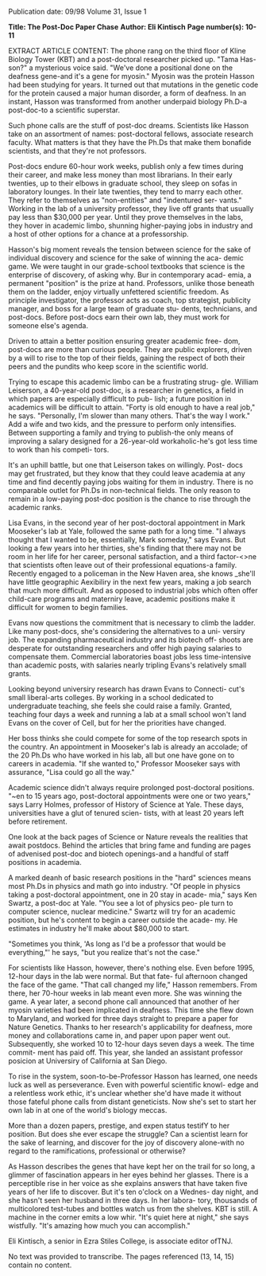 Publication date: 09/98
Volume 31, Issue 1

**Title: The Post-Doc Paper Chase**
**Author: Eli Kintisch**
**Page number(s): 10-11**

EXTRACT ARTICLE CONTENT:
The phone rang on the third floor of Kline Biology Tower 
(KBT) and a post-doctoral researcher picked up. "Tama Has-
son?" a mysterious voice said. "We've done a positional done 
on the deafness gene-and it's a gene for myosin." 
Myosin was the protein Hasson had been studying for years. It 
turned out that mutations in the genetic code for the protein caused a 
major human disorder, a form of deafness. In an instant, Hasson was 
transformed from another underpaid biology Ph.D-a post-doc-to a 
scientific superstar. 

Such phone calls are the stuff of post-doc dreams. Scientists like 
Hasson take on an assortment of names: post-doctoral fellows, associate 
research faculty. What matters is that they have the Ph.Ds that make 
them bonafide scientists, and that they're not professors. 

Post-docs endure 60-hour work weeks, publish only a few times 
during their career, and make less money than most librarians. In their 
early twenties, up to their elbows in graduate school, they sleep on sofas 
in laboratory lounges. ln their late twenties, they tend to marry each 
other. They refer to themselves as "non-entities" and "indentured ser-
vants." Working in the lab of a university professor, they live off grants 
that usually pay less than $30,000 per year. Until they prove themselves 
in the labs, they hover in academic limbo, shunning higher-paying jobs 
in industry and a host of other options for a chance at a professorship. 

Hasson's big moment reveals the tension between science for the 
sake of individual discovery and science for the sake of winning the aca-
demic game. We were taught in our grade-school textbooks that science 
is the enterprise of discovery, of asking why. Bur in contemporary acad-
emia, a permanent "position" is the prize at hand. Professors, unlike 
those beneath them on the ladder, enjoy virtually unfettered scientific 
freedom. As principle investigator, the professor acts as coach, top 
strategist, publicity manager, and boss for a large team of graduate stu-
dents, technicians, and post-docs. Before post-docs earn their own lab, 
they must work for someone else's agenda. 

Driven to attain a better position ensuring greater academic free-
dom, post-docs are more than curious people. They are public explorers, 
driven by a will to rise to the top of their fields, gaining the respect of 
both their peers and the pundits who keep score in the scientific world. 

Trying to escape this academic limbo can be a frustrating strug-
gle. William Leiserson, a 40-year-old post-doc, is a researcher in 
genetics, a field in which papers are especially difficult to pub-
lish; a future position in academics will be difficult to attain. "Forty is 
old enough to have a real job," he says. "Personally, I'm slower than 
many others. That's the way I work." Add a wife and two kids, and the 
pressure to perform only intensifies. Between supporting a family and 
trying to publish-the only means of improving a salary designed for a 
26-year-old workaholic-he's got less time to work than his competi-
tors. 

It's an uphill battle, but one that Leiserson takes on willingly. Post-
docs may get frustrated, but they know that they could leave academia 
at any time and find decently paying jobs waiting for them in industry. 
There is no comparable outlet for Ph.Ds in non-technical fields. The 
only reason to remain in a low-paying post-doc position is the chance 
to rise through the academic ranks. 

Lisa Evans, in the second year of her post-doctoral appointment in 
Mark Mooseker's lab at Yale, followed the same path for a long time. "I 
always thought that I wanted to be, essentially, Mark someday," says 
Evans. But looking a few years into her thirties, she's finding that there 
may not be room in her life for her career, personal satisfaction, and a 
third factor-<>ne that scientists often leave out of their professional 
equations-a family. Recently engaged to a policeman in the New 
Haven area, she knows _she'll have little geographic Aexibiliry in the next 
few years, making a job search that much more difficult. And as 
opposed to industrial jobs which often offer child-care programs and 
materniry leave, academic positions make it difficult for women to 
begin families. 

Evans now questions the commitment that is necessary to climb the 
ladder. Like many post-docs, she's considering the alternatives to a uni-
versiry job. The expanding pharmaceutical industry and its biotech off-
shoots are desperate for outstanding researchers and offer high paying 
salaries to compensate them. Commercial laboratories boast jobs less 
time-intensive than academic posts, with salaries nearly tripling Evans's 
relatively small grants. 

Looking beyond universiry research has drawn Evans to Connecti-
cut's small liberal-arts colleges. By working in a school dedicated to 
undergraduate teaching, she feels she could raise a family. Granted, 
teaching four days a week and running a lab at a small school won't 
land Evans on the cover of Cell, but for her the priorities have changed. 

Her boss thinks she could compete for some of the top research 
spots in the country. An appointment in Mooseker's lab is already an 
accolade; of the 20 Ph.Ds who have worked in his lab, all but one have 
gone on to careers in academia. "If she wanted to," Professor Mooseker 
says with assurance, "Lisa could go all the way." 

Academic science didn't always require prolonged post-doctoral 
positions. "~en to 15 years ago, post-doctoral appointments 
were one or two years," says Larry Holmes, professor of History 
of Science at Yale. These days, universities have a glut of tenured scien-
tists, with at least 20 years left before retirement. 

One look at the back pages of Science or Nature reveals the realities 
that await postdocs. Behind the articles that bring fame and funding are 
pages of advenised post-doc and biotech openings-and a handful of 
staff positions in academia. 

A marked deanh of basic research positions in the "hard" sciences 
means most Ph.Ds in physics and math go into industry. "Of people in 
physics taking a post-doctoral appointment, one in 20 stay in acade-
mia," says Ken Swartz, a post-doc at Yale. "You see a lot of physics peo-
ple turn to computer science, nuclear medicine." Swartz will try for an 
academic position, but he's content to begin a career outside the acade-
my. He estimates in industry he'll make about $80,000 to start. 

"Sometimes you think, 'As long as I'd be a professor that would be 
everything,"' he says, "but you realize that's not the case." 

For scientists like Hasson, however, there's nothing else. Even 
before 1995, 12-hour days in the lab were normal. But that fate-
ful afternoon changed the face of the game. "That call changed 
my life," Hasson remembers. From there, her 70-hour weeks in lab 
meant even more. She was winning the game. A year later, a second 
phone call announced that another of her myosin varieties had been 
implicated in deafness. This time she flew down to Maryland, and 
worked for three days straight to prepare a paper for Nature Genetics. 
Thanks to her research's applicability for deafness, more money and 
collaborations came in, and paper upon paper went out. Subsequently, 
she worked 10 to 12-hour days seven days a week. The time commit-
ment has paid off. This year, she landed an assistant professor posicion 
at Universiry of California at San Diego. 

To rise in the system, soon-to-be-Professor Hasson has learned, one 
needs luck as well as perseverance. Even with powerful scientific knowl-
edge and a relentless work ethic, it's unclear whether she'd have made it 
without those fateful phone calls from distant geneticists. Now she's set 
to start her own lab in at one of the world's biology meccas. 

More than a dozen papers, prestige, and expen status testifY to her 
position. But does she ever escape the struggle? Can a scientist learn for 
the sake of learning, and discover for the joy of discovery alone-with 
no regard to the ramifications, professional or otherwise? 

As Hasson describes the genes that have kept her on the trail for so 
long, a glimmer of fascination appears in her eyes behind her glasses. 
There is a perceptible rise in her voice as she explains answers that have 
taken five years of her life to discover. But it's ten o'clock on a Wednes-
day night, and she hasn't seen her husband in three days. In her labora-
tory, thousands of multicolored test-tubes and bottles watch us from 
the shelves. KBT is still. A machine in the corner emits a low whir. "It's 
quiet here at night," she says wistfully. "It's amazing how much you can 
accomplish." 

Eli Kintisch, a senior in Ezra Stiles College, is associate editor ofTNJ. 




No text was provided to transcribe.  The pages referenced (13, 14, 15) contain no content.